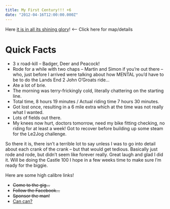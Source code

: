 ```yaml
---
title: My First Century!!! +6
date: "2012-04-16T12:00:00.000Z"
---
```


Here
[it is in all its shining glory](http://connect.garmin.com/player/168546243)!
<– Click here for map/details

# Quick Facts

* 3 x road-kill – Badger, Deer and Peacock!
* Rode for a while with two chaps – Martin and Simon if you’re out there – who,
just before I arrived were talking about how MENTAL you’d have to be to do the
Lands End 2 John O’Groats ride…
* Ate a lot of brie.
* The morning was terry-frickingly cold, literally chattering on the starting
line.
* Total time, 8 hours 19 minutes / Actual riding time 7 hours 30 minutes.
* Got lost once, resulting in a 6 mile extra which at the time was not really
what I wanted.
* Lots of fields out there.
* My knees now hurt, doctors tomorrow, need my bike fitting checking, no riding
for at least a week! Got to recover before building up some steam for the Le2Jog
challenge.

So there it is, there isn’t a terrible lot to say unless I was to go into detail
about each crank of the crank – but that would get tedious. Basically just rode
and rode, but didn’t seem like forever really. Great laugh and glad I did it.
Will be doing the Castle 100 I hope in a few weeks time to make sure I’m ready
for the biggie.

Here are some high calibre links!

* ~~Come to the gig…~~
* ~~Follow the Facebook…~~
* ~~Sponsor the man!~~
* [Can can?](http://www.youtube.com/watch?v=4Diu2N8TGKA)